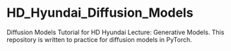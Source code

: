 # HD_Hyundai_Diffusion_Models
Diffusion Models Tutorial for HD Hyundai Lecture: Generative Models. This repository is written to practice for diffusion models in PyTorch.
